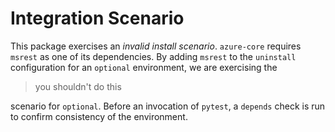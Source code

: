 # Integration Scenario

This package exercises an _invalid install scenario_. `azure-core` requires `msrest` as one of its dependencies. By adding `msrest` to the `uninstall` configuration for an `optional` environment, we are exercising the

> you shouldn't do this

scenario for `optional`. Before an invocation of `pytest`, a `depends` check is run to confirm consistency of the environment.